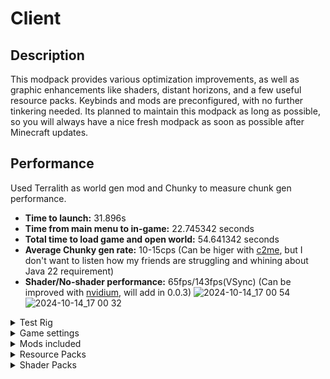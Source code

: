 # Client

## Description
This modpack provides various optimization improvements, as well as graphic enhancements like shaders, distant horizons, and a few useful resource packs. Keybinds and mods are preconfigured, with no further tinkering needed.
Its planned to maintain this modpack as long as possible, so you will always have a nice fresh modpack as soon as possible after Minecraft updates.

## Performance
Used Terralith as world gen mod and Chunky to measure chunk gen performance.

- <b>Time to launch:</b> 31.896s
- <b>Time from main menu to in-game:</b> 22.745342 seconds
- <b>Total time to load game and open world:</b> 54.641342 seconds
- <b>Average Chunky gen rate:</b> 10-15cps (Can be higer with [c2me](https://modrinth.com/mod/c2me-fabric), but I don't want to listen how my friends are struggling and whining about Java 22 requirement)
- <b>Shader/No-shader performance:</b> 65fps/143fps(VSync) (Can be improved with [nvidium](https://modrinth.com/mod/nvidium), will add in 0.0.3)
![2024-10-14_17 00 54](https://github.com/user-attachments/assets/6e079a30-1afb-4fcd-b5a1-27a4d9998e8c)
![2024-10-14_17 00 32](https://github.com/user-attachments/assets/08a783e4-021b-415f-8b96-06faec87b2de)

<details>
  <summary>Test Rig</summary>

- CPU: Ryzen Z1 Extreme
- GPU: RTX 2060 6Gb
- Allocated RAM: 6144Mb
</details>

<details>
  <summary>Game settings</summary> 
- Shader: Photon
- Render Distance: 12 chunks
- Simulation Distance 10 chunks
- Grapchics: Fancy
- Clouds: Off
- Particles: Decreased
- Distant Horizons Render Distance: 128
</details>

<details>
  <summary>Mods included</summary>
  
- [AppleSkin](https://modrinth.com/mod/appleskin) by squeek502 - Adds the ability to view food stats and their effects on health and saturation.
- [Architectury](https://modrinth.com/mod/lhGA9TYQ) by shedaniel - Library
- [Auth Me](https://modrinth.com/mod/yjgIrBjZ) by Axieum - Relogin to your account directly from the game.
- [Auto Clicker](https://modrinth.com/mod/r8axuw4u) by ErrorMikey, Advanced XRay team - Does what it says. Configure with the "O" key, toggle with "I".
- [Axiom](https://modrinth.com/mod/axiom) by Moulberry - Minecraft's answer to Blender
- [Bad Optimizations](https://modrinth.com/mod/g96Z4WVZ) by Thosea - Miscellaneous small optimizations.
- [Better Mount HUD](https://modrinth.com/mod/kqJFAPU9) by Lortseam - Hunger bar and mount health displayed at the same time. XP bar replaced only when jumping.
- [Better Ping Display](https://modrinth.com/mod/MS1ZMyR7) by Quintinity - Displays ping in milliseconds in the tab menu.
- [Better F3](https://modrinth.com/mod/8shC1gFX) by cominixo, TreyRuffy - Configurable F3 menu.
- [Blur+](https://modrinth.com/mod/NK39zBp2) by Motschen, tterrag1098, Pyrofab, backryun, byquanton - Adds blur to interface overlays.
- [Chat Heads](https://modrinth.com/mod/Wb5oqrBJ) by dzwdz, Fourmisain - Prepends mini heads to player nicknames in chat and the tab menu.
- [ChatAnimation](https://modrinth.com/mod/DnNYdJsx) by Ezzenix - Adds animation to chat.
- [CIT Resewn](https://modrinth.com/mod/otVJckYQ) by SHsuperCM - OptiFine Custom Item Textures port to Sodium.
- [Click Through Updated](https://modrinth.com/mod/kodT9HQf) by Giselbaer, PinkGoosik - Adds the ability to click through item frames and signs. Press "F9" to toggle.
- [Cloth Config](https://modrinth.com/mod/9s6osm5g) by shedaniel - Library.
- [Collective](https://modrinth.com/mod/e0M1UDsY) by Rick South - Library.
- [Continuity](https://modrinth.com/mod/1IjD5062) by PepperCode1 - OptiFine connected textures port to Sodium.
- [Dark Loading Screen](https://modrinth.com/mod/h3XWIuzM) by Neecko5b84 - Self-descriptive.
- [Distant Horizons](https://modrinth.com/mod/uCdwusMi) - Adds LODs to Minecraft.
- [Dynamic FPS](https://modrinth.com/mod/LQ3K71Q1) by juliand665, LostLuma - Preserves resources of your PC when the game is not in focus by lowering graphics and setting an FPS cap.
- [e4mc](https://modrinth.com/mod/qANg5Jrr) by skyevg - Allows you to open LAN server to anyone
- [Enhanced Block Entities](https://modrinth.com/mod/OVuFYfre) by FoundationGames - Optimizes block entities (e.g., chests, shulkers, etc.).
- [Entity Model Features](https://modrinth.com/mod/4I1XuqiY) by Traben - OptiFine EMF port to Sodium.
- [Entity Texture Features](https://modrinth.com/mod/BVzZfTc1) by Traben - OptiFine ETF port to Sodium.
- [Entity Culling](https://modrinth.com/mod/NNAgCjsB) by tr7zw - Path-traced entity culling to optimize the game.
- [Fabric API](https://modrinth.com/mod/P7dR8mSH) by FabricMC
- [Fabric Language Kotlin](https://modrinth.com/mod/Ha28R6CL) by FabricMC - Library.
- [Fast IP Ping](https://modrinth.com/mod/9mtu0sUO) by Fallen_Breath - Self-explanatory.
- [Ferrite Core](https://modrinth.com/mod/uXXizFIs) by malte0811 - Memory usage optimization.
- [Held Item Info](https://modrinth.com/mod/tEcWzCZz) by Neecko5b84 - Shows info about the held item, similar to Bedrock.
- [Immediately Fast](https://modrinth.com/mod/5ZwdcRci) by RK_01 - Game launch time optimization.
- [Indium](https://modrinth.com/mod/Orvt0mRa) by comp500 - Sodium addon providing support for the Fabric Rendering API, based on Indigo.
- [Iris](https://modrinth.com/mod/YL57xq9U) by coderbot, IMS212, Justsnoopy30, FoundationGames - Shaders mod.
- [Jade](https://modrinth.com/mod/nvQzSEkH) by Snownee - Displays info about what you are looking at.
- [Just Enough Breeding](https://modrinth.com/mod/9Pk89J3g) by Christofmeg - Allows you to see breeding info. Press "U" on the spawner egg.
- [Keep Inventory Sorted, Simple](https://modrinth.com/mod/FbHSPTyF) by Manu - Inventory sorter.
- [Litematica](https://modrinth.com/mod/bEpr0Arc) by masa - Schematica port to Fabric.
- [Lithium](https://modrinth.com/mod/gvQqBUqZ) by JellySquid, 2No2Name - Performance optimization mod.
- M.R.U - Library.
- [MaLiLib](https://modrinth.com/mod/GcWjdA9I) by masa - Library.
- [MidnightLib](https://modrinth.com/mod/codAaoxh) by Motschen, TeamMidnightDust - Library.
- [MiniHUD](https://modrinth.com/mod/UMxybHE8) by masa - Highly configurable HUD with lots of features.
- [Mod Menu](https://modrinth.com/mod/mOgUt4GM) by Prospector, haykam821, TerraformersMC - Adds a mod menu to view and configure mods in-game.
- [Model Gap Fix](https://modrinth.com/mod/QdG47OkI) by MehVahdJukaar - Fixes model gaps, like fishing rods.
- [ModernFix](https://modrinth.com/mod/nmDcB62a) by embeddedt - Performance improvements.
- [More Chat History](https://modrinth.com/mod/8qkXwOnk) by JackFred - Self-explanatory.
- [More Culling](https://modrinth.com/mod/51shyZVL) by PR0CESS, 1Foxy2 - Literally adds more culling options.
- [MouseTweaks](https://modrinth.com/mod/aC3cM3Vq) by Ivan Molodetskikh (YaLTeR) - Inventory mouse interactions enhancer.
- [No Chat Reports](https://modrinth.com/mod/qQyHxfxd) by Aizistral - Strips cryptographic data from chat messages so Microsoft can't spy on you.
- [Noisium](https://modrinth.com/mod/KuNKN7d2) by Steveplays28 - World generation optimization.
- [OptiGUI](https://modrinth.com/mod/JuksLGBQ) by opekope2 - OptiFine Custom GUI feature port to Sodium.
- [Peek](https://modrinth.com/mod/TnOXNf5e) by Max Henkel - Additional information in item tooltips.
- [Placeholder API](https://modrinth.com/mod/eXts2L7r) by Patbox - Library.
- [Presence Footsteps](https://modrinth.com/mod/rcTfTZr3) by Hurricaaane (Ha3), Sollace - Sounds mod.
- [Resourcify](https://modrinth.com/mod/RLzHAoZe) by DeDiamondPro - Adds the ability to download shaders and resource packs from in-game.
- [Roughly Enough Items](https://modrinth.com/mod/nfn13YXA) by shedaniel - Recipe finder and viewer.
- [Roughly Enough Professions](https://modrinth.com/mod/V8XJ8f5f) by Mrbysco, ShyNieke - Adds profession info to REI. Press "U" on emerald or spawn egg.
- [Simple Voice Chat](https://modrinth.com/mod/9eGKb6K1) by Max Henkel - Voice chat. Requires server-side mod to work. Press "V" to configure.
- [Sodium](https://modrinth.com/mod/AANobbMI) by jellysquid3 - Rendering engine.
- [Sodium Extra](https://modrinth.com/mod/PtjYWJkn) by FlashyReese - More options for Sodium.
- [Sodium Shadowy Path Blocks](https://modrinth.com/mod/EIa1eiMm) by Rynnavinx - Adds smooth lighting to path blocks.
- [Status Effect Bars](https://modrinth.com/mod/x02cBj9Y) by Neecko5b84 - Adds small customizable bars to the status effects overlay and in the inventory to show the remaining duration of effects.
- [Thread Tweak](https://modrinth.com/mod/vSEH1ERy) by getchoo, UltimateBoomer, fantahund - Improves CPU scheduling.
- [ViaBackwards](https://modrinth.com/mod/NpvuJQoq) by Matsv, kennytv, Gerrygames, creeper123123321, ForceUpdate1, EnZaXD - Allows you to connect to newer servers.
- [ViaFabricPlus](https://modrinth.com/mod/rIC2XJV4) by FlorianMichael/EnZaXD, RK_01 - Fabric mod to connect to EVERY Minecraft server version (Release, Beta, Alpha, Classic, Snapshots, Bedrock) with QoL fixes to gameplay.
- [ViaVersion](https://modrinth.com/mod/P1OZGk5p) by _MylesC, creeper123123321, Gerrygames, kennytv, Matsv, EnZaXD, RK_01 - Allows you to connect to older servers.
- [WaveyCapes](https://modrinth.com/mod/kYuIpRLv) by tr7zw - Makes capes wave.
- [WI Zoom](https://modrinth.com/mod/o7DitHWP) by Alexander01998 - Zoom. Press "C", MWheel to adjust.
- [WorldEdit](https://enginehub.org/worldedit/) by EngineHub
- [YetAnotherConfigLib](https://modrinth.com/mod/1eAoo2KR) by isXander - Library.
- [Sounds](https://modrinth.com/mod/sound) by IMB11 - Block and item interactions sounds mod. Preconfigured
- [AdaptiveHUD](https://modrinth.com/mod/adaptivehud) by Fy17 - Smaller then miniHUD mod to work independent from miniHUD renderers 
</details>

<details>
  <summary>Resource Packs</summary>
  
  ### Enabled
  
  - [CTM OF-Fabric](https://modrinth.com/resourcepack/ctm-of-fabric) by Aeldit - Connected textures.
  - [BetterBoats](https://modrinth.com/resourcepack/better-boats) by PystoyPlayer
  - [Better Flame Particles](https://modrinth.com/resourcepack/better-flame-particles) by Tschipcraft
  - [Axolotl Bucket Variants](https://modrinth.com/resourcepack/axolotl-bucket-variants) by manyrandomthings
  - [Low On Fire](https://modrinth.com/resourcepack/low-on-fire) by Haikis - Makes fire effect less obstructive.
  - [Small Shield & Totem](https://modrinth.com/resourcepack/small-shield-totem) by blob_ - Makes shield and totem held items less obstructive.
  - [Less Pumpkin Blur](https://modrinth.com/resourcepack/less-pumpkin-blur) by Cyan735 - Makes pumpkin blur more opaque.
  - [Less Rain](https://modrinth.com/resourcepack/less-rain) by Cyan735
  - [Icons Advertisement Removal](https://modrinth.com/resourcepack/icons-advertisement-removal) by vexcenot
  - [Icons](https://modrinth.com/resourcepack/icons) by mr_ch0c0late - Adds icons to UI.
  - [Fancy Crops](https://modrinth.com/resourcepack/fancy-crops) by bebebea_loste
  - [Default Dark Mode](https://modrinth.com/resourcepack/default-dark-mode) by nebulr - Makes all the UI dark.
  - [Better Lights](https://modrinth.com/resourcepack/better-lights) by PystoyPlayer
  - [Detailed Animations](https://modrinth.com/resourcepack/detailed-animations) by Cymock - Player model animation.
  - [Fresh Animations](https://modrinth.com/resourcepack/fresh-animations) by FreshLX - Other mobs' animations.
  - [C4Music](https://modrinth.com/resourcepack/c4music) by MopsTMC and C418 - Removes new soundtrack in favour of C418 ol' days ost
  - Glass Pane Culling Fix - Fixes culling issue with glass panes.
  
  ### Optional
  - [GUI Revision](https://modrinth.com/resourcepack/gui-revision) by Vixel - Another resource pack that changes UI.
  - [Enchant Icons](https://modrinth.com/resourcepack/enchant-icons-colorless-countxd) by CountXD - For those who don’t want Icons RP but want to see enchant icons.
</details>

<details>
  <summary>Shader Packs</summary>

   - [Complimentary Reimagined](https://modrinth.com/shader/complementary-reimagined) by EminGT
   - [Hysteria Shaders](https://modrinth.com/shader/hysteria-shaders) by ElocinDev
   - [Pastel Shaders](https://modrinth.com/shader/pastel-shaders) by ElocinDev
   - [Photon](https://modrinth.com/shader/photon-shader) by sixthsurge
</details>
